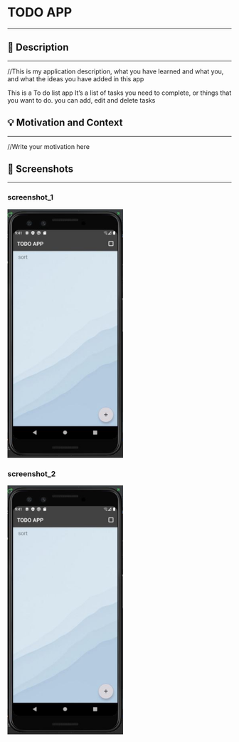 # TODO APP
---

<!--- Replace <OWNER> with your Github Username and <REPOSITORY> with the name of your repository. -->
<!--- You can find both of these in the url bar when you open your repository in github. -->

## :scroll: Description
---
//This is my application description, what you have learned and what you, and what the ideas you have added in this app

This is a To do list app
It’s a list of tasks you need to complete, or things that you want to do.
you can add, edit and delete tasks

## :bulb: Motivation and Context
---
//Write your motivation here


## :camera_flash: Screenshots
---
### screenshot_1
<img src="app/src/main/res/drawable/result/empty.JPG" width="260">

### screenshot_2
<img src="app/src/main/res/drawable/result/empty.JPG" width="260">